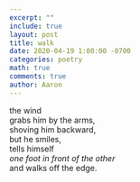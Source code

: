 ```yaml
---
excerpt: ""
include: true
layout: post
title: walk 
date: 2020-04-19 1:00:00 -0700
categories: poetry
math: true
comments: true
author: Aaron
---
```





the wind  
grabs him by the arms,  
shoving him backward,  
but he smiles,  
tells himself  
*one foot in front of the other*  
and walks off the edge.
